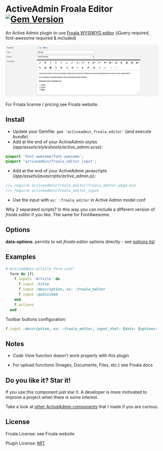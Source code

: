# ActiveAdmin Froala Editor [![Gem Version](https://badge.fury.io/rb/activeadmin_froala_editor.svg)](https://badge.fury.io/rb/activeadmin_froala_editor)

An Active Admin plugin to use [Froala WYSIWYG editor](https://github.com/froala/wysiwyg-editor) (jQuery required, font-awesome required & included)

![screenshot](screenshot.jpg)

For Froala license / pricing see Froala website.

## Install

- Update your Gemfile: `gem 'activeadmin_froala_editor'` (and execute *bundle*)
- Add at the end of your ActiveAdmin styles (_app/assets/stylesheets/active_admin.scss_):
```css
@import 'font-awesome/font-awesome';
@import 'activeadmin/froala_editor_input';
```
- Add at the end of your ActiveAdmin javascripts (_app/assets/javascripts/active_admin.js_):
```js
//= require activeadmin/froala_editor/froala_editor.pkgd.min
//= require activeadmin/froala_editor_input
```
- Use the input with `as: :froala_editor` in Active Admin model conf

Why 2 separated scripts? In this way you can include a different version of *froala editor* if you like. The same for FontAwesome.

## Options

**data-options**: permits to set *froala editor* options directly - see [options list](https://www.froala.com/wysiwyg-editor/docs/options)

## Examples

```ruby
# ActiveAdmin article form conf:
  form do |f|
    f.inputs 'Article' do
      f.input :title
      f.input :description, as: :froala_editor
      f.input :published
    end
    f.actions
  end
```

Toolbar buttons configuration:

```ruby
f.input :description, as: :froala_editor, input_html: {data: {options: {toolbarButtons: ['undo', 'redo', '|', 'bold', 'italic']}}}
```

## Notes

- *Code View* function doesn't work properly with this plugin

- For upload functions (Images, Documents, Files, etc.) see Froala docs

## Do you like it? Star it!

If you use this component just star it. A developer is more motivated to improve a project when there is some interest.

Take a look at [other ActiveAdmin components](https://github.com/blocknotes?utf8=✓&tab=repositories&q=activeadmin&type=source) that I made if you are curious.


## License

Froala License: see Froala website

Plugin License: [MIT](LICENSE.txt)
